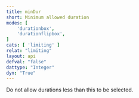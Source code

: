 ```yaml
---
title: minDur
short: Minimum allowed duration
modes: [
	'durationbox',
	'durationflipbox',
]
cats: [ 'limiting' ]
relat: "limiting"
layout: api
defval: "false"
dattype: "Integer"
dyn: "True"
---
```


Do not allow durations less than this to be selected.


